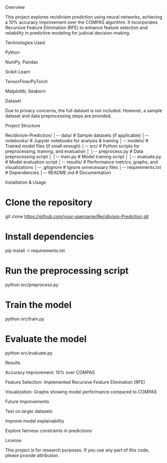 Overview

This project explores recidivism prediction using neural networks, achieving a 10% accuracy improvement over the COMPAS algorithm. It incorporates Recursive Feature Elimination (RFE) to enhance feature selection and reliability in predictive modeling for judicial decision-making.

Technologies Used

Python

NumPy, Pandas

Scikit-Learn

TensorFlow/PyTorch

Matplotlib, Seaborn

Dataset

Due to privacy concerns, the full dataset is not included. However, a sample dataset and data preprocessing steps are provided.

Project Structure

Recidivism-Prediction/
│-- data/                     # Sample datasets (if applicable)
│-- notebooks/                 # Jupyter notebooks for analysis & training
│-- models/                    # Trained model files (if small enough)
│-- src/                       # Python scripts for preprocessing, training, and evaluation
│   │-- preprocess.py          # Data preprocessing script
│   │-- train.py               # Model training script
│   │-- evaluate.py            # Model evaluation script
│-- results/                    # Performance metrics, graphs, and visualizations
│-- .gitignore                  # Ignore unnecessary files
│-- requirements.txt            # Dependencies
│-- README.md                   # Documentation

Installation & Usage

# Clone the repository
git clone https://github.com/your-username/Recidivism-Prediction.git

# Install dependencies
pip install -r requirements.txt

# Run the preprocessing script
python src/preprocess.py

# Train the model
python src/train.py

# Evaluate the model
python src/evaluate.py

Results

Accuracy Improvement: 10% over COMPAS

Feature Selection: Implemented Recursive Feature Elimination (RFE)

Visualization: Graphs showing model performance compared to COMPAS

Future Improvements

Test on larger datasets

Improve model explainability

Explore fairness constraints in predictions

License

This project is for research purposes. If you use any part of this code, please provide attribution.

